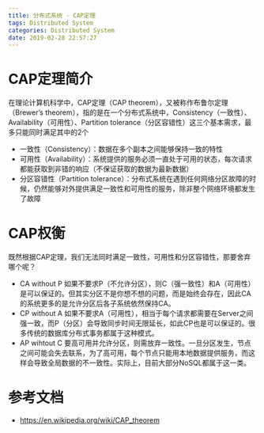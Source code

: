 ```yaml
---
title: 分布式系统 - CAP定理
tags: Distributed System
categories: Distributed System
date: 2019-02-28 22:57:27
---
```



# CAP定理简介
在理论计算机科学中，CAP定理（CAP theorem），又被称作布鲁尔定理（Brewer’s theorem），指的是在一个分布式系统中，Consistency（一致性）、 Availability（可用性）、Partition tolerance（分区容错性）这三个基本需求，最多只能同时满足其中的2个
* 一致性（Consistency）：数据在多个副本之间能够保持一致的特性
* 可用性（Availability）：系统提供的服务必须一直处于可用的状态，每次请求都能获取到非错的响应（不保证获取的数据为最新数据）
* 分区容错性（Partition tolerance）：分布式系统在遇到任何网络分区故障的时候，仍然能够对外提供满足一致性和可用性的服务，除非整个网络环境都发生了故障

# CAP权衡
既然根据CAP定理，我们无法同时满足一致性，可用性和分区容错性，那要舍弃哪个呢？
* CA without P
如果不要求P（不允许分区），则C（强一致性）和A（可用性）是可以保证的。但其实分区不是你想不想的问题，而是始终会存在，因此CA的系统更多的是允许分区后各子系统依然保持CA。
* CP without A
如果不要求A（可用性），相当于每个请求都需要在Server之间强一致，而P（分区）会导致同步时间无限延长，如此CP也是可以保证的。很多传统的数据库分布式事务都属于这种模式。
* AP wihtout C
要高可用并允许分区，则需放弃一致性。一旦分区发生，节点之间可能会失去联系，为了高可用，每个节点只能用本地数据提供服务，而这样会导致全局数据的不一致性。实际上，目前大部分NoSQL都属于这一类。

# 参考文档
* https://en.wikipedia.org/wiki/CAP_theorem